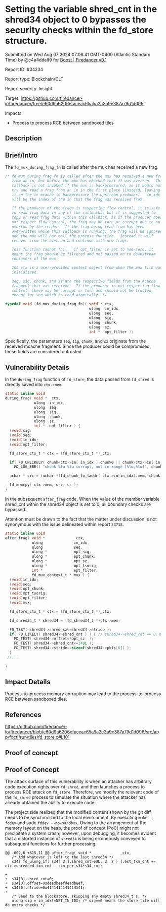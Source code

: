 
# Setting the variable shred_cnt in the shred34 object to 0 bypasses the security checks within the fd_store structure.

Submitted on Wed Aug 07 2024 07:06:41 GMT-0400 (Atlantic Standard Time) by @c4a4dda89 for [Boost | Firedancer v0.1](https://immunefi.com/bounty/firedancer-boost/)

Report ID: #34234

Report type: Blockchain/DLT

Report severity: Insight

Target: https://github.com/firedancer-io/firedancer/tree/e60d9a6206efaceac65a5a2c3a9e387a79d1d096

Impacts:
- Process to process RCE between sandboxed tiles

## Description
## Brief/Intro
The `fd_mux_during_frag_fn` is called after the mux has received a new frag.

```c
/* fd_mux_during_frag_fn is called after the mux has received a new frag
   from an in, but before the mux has checked that it was overrun.  This
   callback is not invoked if the mux is backpressured, as it would not
   try and read a frag from an in in the first place (instead, leaving
   it on the in mcache to backpressure the upstream producer).  in_idx
   will be the index of the in that the frag was received from.

   If the producer of the frags is respecting flow control, it is safe
   to read frag data in any of the callbacks, but it is suggested to
   copy or read frag data within this callback, as if the producer does
   not respect flow control, the frag may be torn or corrupt due to an
   overrun by the reader.  If the frag being read from has been
   overwritten while this callback is running, the frag will be ignored
   and the mux will not call the process function.  Instead it will
   recover from the overrun and continue with new frags.

   This function cannot fail.  If opt_filter is set to non-zero, it
   means the frag should be filtered and not passed on to downstream
   consumers of the mux.

   The ctx is a user-provided context object from when the mux tile was
   initialized.

   seq, sig, chunk, and sz are the respective fields from the mcache
   fragment that was received.  If the producer is not respecting flow
   control, these may be corrupt or torn and should not be trusted,
   except for seq which is read atomically. */

typedef void (fd_mux_during_frag_fn)( void * ctx,
                                      ulong  in_idx,
                                      ulong  seq,
                                      ulong  sig,
                                      ulong  chunk,
                                      ulong  sz,
                                      int *  opt_filter );
```

Specifically, the parameters `seq`, `sig`, `chunk`, and `sz` originate from the received mcache fragment. Since the producer could be compromised, these fields are considered untrusted.

## Vulnerability Details

In the `during_frag` function of `fd_store`, the data passed from `fd_shred` is directly saved into `ctx->mem`.
```c
static inline void
during_frag( void * _ctx,
             ulong  in_idx,
             ulong  seq,
             ulong  sig,
             ulong  chunk,
             ulong  sz,
             int *  opt_filter ) {
  (void)sig;
  (void)seq;
  (void)in_idx;
  (void)opt_filter;

  fd_store_ctx_t * ctx = (fd_store_ctx_t *)_ctx;

  if( FD_UNLIKELY( chunk<ctx->in[ in_idx ].chunk0 || chunk>ctx->in[ in_idx ].wmark || sz>FD_SHRED_STORE_MTU || sz<32UL ) )
    FD_LOG_ERR(( "chunk %lu %lu corrupt, not in range [%lu,%lu]", chunk, sz, ctx->in[ in_idx ].chunk0, ctx->in[ in_idx ].wmark ));

  uchar * src = (uchar *)fd_chunk_to_laddr( ctx->in[in_idx].mem, chunk );

  fd_memcpy( ctx->mem, src, sz );
}
```

In the subsequent `after_frag` code, When the value of the member variable shred_cnt within the shred34 object is set to 0, all boundary checks are bypassed.

Attention must be drawn to the fact that the matter under discussion is not synonymous with the issue delineated within report `33718`.

```c
static inline void
after_frag( void *             _ctx,
            ulong              in_idx,
            ulong              seq,
            ulong *            opt_sig,
            ulong *            opt_chunk,
            ulong *            opt_sz,
            ulong *            opt_tsorig,
            int *              opt_filter,
            fd_mux_context_t * mux ) {
  (void)in_idx;
  (void)seq;
  (void)opt_chunk;
  (void)opt_tsorig;
  (void)opt_filter;
  (void)mux;

  fd_store_ctx_t * ctx = (fd_store_ctx_t *)_ctx;

  fd_shred34_t * shred34 = (fd_shred34_t *)ctx->mem;

  FD_TEST( shred34->shred_sz<=shred34->stride );   
  if( FD_LIKELY( shred34->shred_cnt ) ) { // shred34->shred_cnt == 0，all check bypass here
    FD_TEST( shred34->offset<*opt_sz  );
    FD_TEST( shred34->shred_cnt<=34UL );
    FD_TEST( shred34->stride==sizeof(shred34->pkts[0]) );
  }
 //...
 
}

```

## Impact Details
Process-to-process memory corruption may lead to the process-to-process RCE between sandboxed tiles.

## References
https://github.com/firedancer-io/firedancer/blob/e60d9a6206efaceac65a5a2c3a9e387a79d1d096/src/app/fdctl/run/tiles/fd_store.c#L101

        
## Proof of concept
## Proof of Concept

The attack surface of this vulnerability is when an attacker has arbitrary code execution rights over `fd_shred`, and then launches a process to process RCE attack on `fd_store`. Therefore, we modify the relevant code of the `fd_shred` process to simulate the situation where the attacker has already obtained the ability to execute code.

The project side realized that the modified content shown by the git diff needs to be synchronized to the local environment. By executing `make -j fddev` and sudo `fddev --no-sandbox`, Owing to the arrangement of the memory layout on the heap, the proof of concept (PoC) might not precipitate a system crash; however, upon debugging, it becomes evident that a distorted instance of `shred34` is being erroneously conveyed to subsequent functions for further processing.

```shell
@@ -602,6 +615,11 @@ after_frag( void *             _ctx,
   /* Add whatever is left to the last shred34 */
   s34[ fd_ulong_if( s34[ 3 ].shred_cnt>0UL, 3, 2 ) ].est_txn_cnt += ctx->shredded_txn_cnt - txn_per_s34*s34_cnt;

+
+  s34[0].shred_cnt=0;
+  s34[0].offset=0xdeadbeefdeadbeef;
+  s34[0].stride=0x4141414141414141;
+
   /* Send to the blockstore, skipping any empty shred34_t s. */
   ulong sig = in_idx!=NET_IN_IDX; /* sig==0 means the store tile will do extra checks */
```